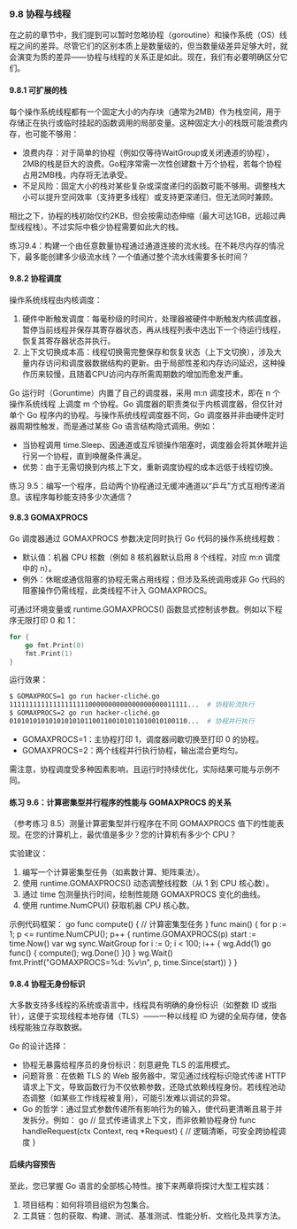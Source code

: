 ### 9.8 协程与线程
在之前的章节中，我们提到可以暂时忽略协程（goroutine）和操作系统（OS）线程之间的差异。尽管它们的区别本质上是数量级的，但当数量级差异足够大时，就会演变为质的差异——协程与线程的关系正是如此。现在，我们有必要明确区分它们。

#### 9.8.1 可扩展的栈
每个操作系统线程都有一个固定大小的内存块（通常为2MB）作为栈空间，用于存储正在执行或临时挂起的函数调用的局部变量。这种固定大小的栈既可能浪费内存，也可能不够用：
- 浪费内存：对于简单的协程（例如仅等待WaitGroup或关闭通道的协程），2MB的栈是巨大的浪费。Go程序常需一次性创建数十万个协程，若每个协程占用2MB栈，内存将无法承受。
- 不足风险：固定大小的栈对某些复杂或深度递归的函数可能不够用。调整栈大小可以提升空间效率（支持更多线程）或支持更深递归，但无法同时兼顾。

相比之下，协程的栈初始仅约2KB，但会按需动态伸缩（最大可达1GB，远超过典型线程栈）。不过实际中极少协程需要如此大的栈。

练习9.4：构建一个由任意数量协程通过通道连接的流水线。在不耗尽内存的情况下，最多能创建多少级流水线？一个值通过整个流水线需要多长时间？

#### 9.8.2 协程调度
操作系统线程由内核调度：
1. 硬件中断触发调度：每毫秒级的时间片，处理器被硬件中断触发内核调度器，暂停当前线程并保存其寄存器状态，再从线程列表中选出下一个待运行线程，恢复其寄存器状态并执行。
2. 上下文切换成本高：线程切换需完整保存和恢复状态（上下文切换），涉及大量内存访问和调度器数据结构的更新。由于局部性差和内存访问延迟，这种操作历来较慢，且随着CPU访问内存所需周期数的增加而愈发严重。

Go 运行时（Goruntime）内置了自己的调度器，采用 m:n 调度技术，即在 n 个操作系统线程 上调度 m 个协程。Go 调度器的职责类似于内核调度器，但仅针对单个 Go 程序内的协程。与操作系统线程调度器不同，Go 调度器并非由硬件定时器周期性触发，而是通过某些 Go 语言结构隐式调用。例如：
- 当协程调用 time.Sleep、因通道或互斥锁操作阻塞时，调度器会将其休眠并运行另一个协程，直到唤醒条件满足。
- 优势：由于无需切换到内核上下文，重新调度协程的成本远低于线程切换。

练习 9.5：编写一个程序，启动两个协程通过无缓冲通道以“乒乓”方式互相传递消息。该程序每秒能支持多少次通信？

#### 9.8.3 GOMAXPROCS
Go 调度器通过 GOMAXPROCS 参数决定同时执行 Go 代码的操作系统线程数：
- 默认值：机器 CPU 核数（例如 8 核机器默认启用 8 个线程，对应 m:n 调度中的 n）。
- 例外：休眠或通信阻塞的协程无需占用线程；但涉及系统调用或非 Go 代码的阻塞操作仍需线程，此类线程不计入 GOMAXPROCS。

可通过环境变量或 runtime.GOMAXPROCS() 函数显式控制该参数。例如以下程序无限打印 0 和 1：

```go 
for {     
    go fmt.Print(0)     
    fmt.Print(1) 
} 
```

运行效果：
```bash 
$ GOMAXPROCS=1 go run hacker-cliché.go  
111111111111111111110000000000000000000011111...  # 协程轮流执行 
$ GOMAXPROCS=2 go run hacker-cliché.go  
010101010101010101011001100101011010010100110...  # 协程并行执行
``` 
- GOMAXPROCS=1：主协程打印 1，调度器间歇切换至打印 0 的协程。
- GOMAXPROCS=2：两个线程并行执行协程，输出混合更均匀。

需注意，协程调度受多种因素影响，且运行时持续优化，实际结果可能与示例不同。


#### 练习 9.6：计算密集型并行程序的性能与 GOMAXPROCS 的关系
（参考练习 8.5）测量计算密集型并行程序在不同 GOMAXPROCS 值下的性能表现。在您的计算机上，最优值是多少？您的计算机有多少个 CPU？

实验建议：
1. 编写一个计算密集型任务（如素数计算、矩阵乘法）。
2. 使用 runtime.GOMAXPROCS() 动态调整线程数（从 1 到 CPU 核心数）。
3. 通过 time 包测量执行时间，绘制性能随 GOMAXPROCS 变化的曲线。
4. 使用 runtime.NumCPU() 获取机器 CPU 核心数。

示例代码框架：
go func compute() {     // 计算密集型任务 }  func main() {     for p := 1; p <= runtime.NumCPU(); p++ {         runtime.GOMAXPROCS(p)         start := time.Now()         var wg sync.WaitGroup         for i := 0; i < 100; i++ {             wg.Add(1)             go func() { compute(); wg.Done() }()         }         wg.Wait()         fmt.Printf("GOMAXPROCS=%d: %v\n", p, time.Since(start))     } } 

#### 9.8.4 协程无身份标识
大多数支持多线程的系统或语言中，线程具有明确的身份标识（如整数 ID 或指针），这便于实现线程本地存储（TLS）——一种以线程 ID 为键的全局存储，使各线程能独立存取数据。

Go 的设计选择：
- 协程无暴露给程序员的身份标识：刻意避免 TLS 的滥用模式。
- 问题背景：在依赖 TLS 的 Web 服务器中，常见通过线程标识隐式传递 HTTP 请求上下文，导致函数行为不仅依赖参数，还隐式依赖线程身份。若线程池动态调整（如某些工作线程被复用），可能引发难以调试的异常。
- Go 的哲学：通过显式参数传递所有影响行为的输入，使代码更清晰且易于并发拆分。例如：
go   // 显式传递请求上下文，而非依赖协程身份   func handleRequest(ctx Context, req *Request) {       // 逻辑清晰，可安全跨协程调度   }   

#### 后续内容预告
至此，您已掌握 Go 语言的全部核心特性。接下来两章将探讨大型工程实践：
1. 项目结构：如何将项目组织为包集合。
2. 工具链：包的获取、构建、测试、基准测试、性能分析、文档化及共享方法。
